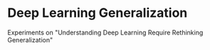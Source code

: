# Deep Learning Generalization
Experiments on "Understanding Deep Learning Require Rethinking Generalization"
